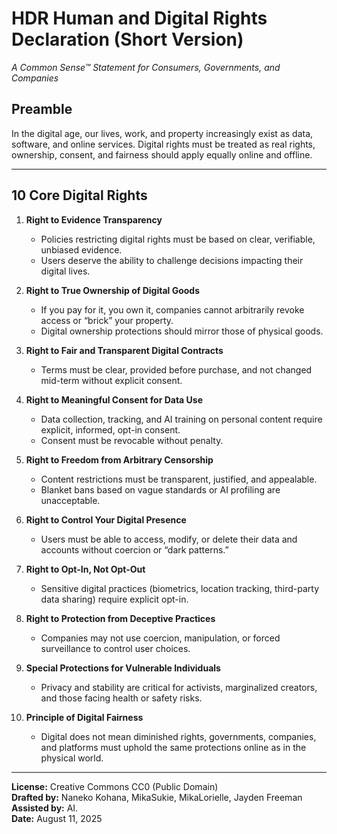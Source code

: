 # HDR Human and Digital Rights Declaration (Short Version)
*A Common Sense™ Statement for Consumers, Governments, and Companies*

## Preamble
In the digital age, our lives, work, and property increasingly exist as data, software, and online services. Digital rights must be treated as real rights, ownership, consent, and fairness should apply equally online and offline.

---

## 10 Core Digital Rights

1. **Right to Evidence Transparency**  
   - Policies restricting digital rights must be based on clear, verifiable, unbiased evidence.  
   - Users deserve the ability to challenge decisions impacting their digital lives.

2. **Right to True Ownership of Digital Goods**  
   - If you pay for it, you own it, companies cannot arbitrarily revoke access or “brick” your property.  
   - Digital ownership protections should mirror those of physical goods.

3. **Right to Fair and Transparent Digital Contracts**  
   - Terms must be clear, provided before purchase, and not changed mid-term without explicit consent.  

4. **Right to Meaningful Consent for Data Use**  
   - Data collection, tracking, and AI training on personal content require explicit, informed, opt-in consent.  
   - Consent must be revocable without penalty.

5. **Right to Freedom from Arbitrary Censorship**  
   - Content restrictions must be transparent, justified, and appealable.  
   - Blanket bans based on vague standards or AI profiling are unacceptable.

6. **Right to Control Your Digital Presence**  
   - Users must be able to access, modify, or delete their data and accounts without coercion or “dark patterns.”

7. **Right to Opt-In, Not Opt-Out**  
   - Sensitive digital practices (biometrics, location tracking, third-party data sharing) require explicit opt-in.

8. **Right to Protection from Deceptive Practices**  
   - Companies may not use coercion, manipulation, or forced surveillance to control user choices.  

9. **Special Protections for Vulnerable Individuals**  
   - Privacy and stability are critical for activists, marginalized creators, and those facing health or safety risks.

10. **Principle of Digital Fairness**  
    - Digital does not mean diminished rights, governments, companies, and platforms must uphold the same protections online as in the physical world.

---

**License:** Creative Commons CC0 (Public Domain)  
**Drafted by:** Naneko Kohana, MikaSukie, MikaLorielle, Jayden Freeman  
**Assisted by:** AI. </br>
**Date:** August 11, 2025
